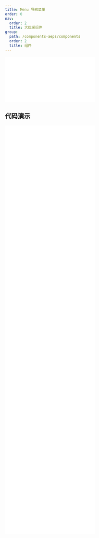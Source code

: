 ```yaml
---
title: Menu 导航菜单
order: 0
nav:
  order: 2
  title: 大优采组件
group:
  path: /components-aeps/components
  order: 2
  title: 组件
---
```


<div>
<embed src="@docs-common/menu/index.md"></embed>
</div>
        
## 代码演示

<Row gutter=8>

  <Col span=24>
    
  <div class="code-box"><embed src="@abiz-rc-aeps/menu/demo/horizontal-menu-aeps.md"></embed></div>
          
  <div class="code-box"><embed src="@abiz-rc-aeps/menu/demo/inline-collapsed-menu-aeps.md"></embed></div>
          
  <div class="code-box"><embed src="@abiz-rc-aeps/menu/demo/inline-menu-aeps.md"></embed></div>
          
  <div class="code-box"><embed src="@abiz-rc-aeps/menu/demo/sider-current-menu-aeps.md"></embed></div>
          
  <div class="code-box"><embed src="@abiz-rc-aeps/menu/demo/style-debug-menu-aeps.md"></embed></div>
          
  <div class="code-box"><embed src="@abiz-rc-aeps/menu/demo/switch-mode-menu-aeps.md"></embed></div>
          
  <div class="code-box"><embed src="@abiz-rc-aeps/menu/demo/theme-menu-aeps.md"></embed></div>
          
  <div class="code-box"><embed src="@abiz-rc-aeps/menu/demo/vertical-menu-aeps.md"></embed></div>
          
  </Col>
          
</Row>
        
<div><embed src="@docs-common/menu/index-api.md"></embed><div>
        